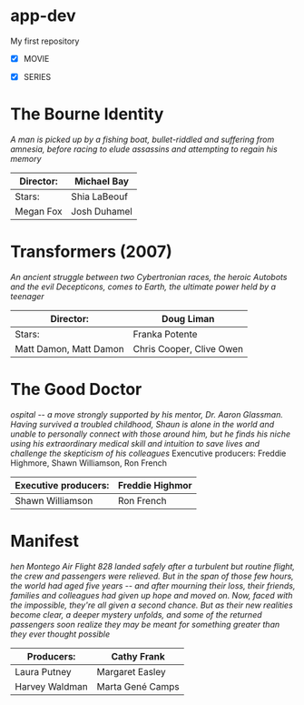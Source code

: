# app-dev
 My first repository
 
- [x] MOVIE
- [x] SERIES


# The Bourne Identity
*A man is picked up by a fishing boat, bullet-riddled and suffering from amnesia, before racing to elude assassins and attempting to regain his memory*

| Director: | Michael Bay  |
| ----------- | ----------- |
|  Stars: | Shia LaBeouf |
|  Megan Fox | Josh Duhamel |

# Transformers (2007)
 *An ancient struggle between two Cybertronian races, the heroic Autobots and the evil Decepticons, comes to Earth, the ultimate power held by a teenager*

| Director: | Doug Liman |
| ----------- | ----------- |
| Stars: | Franka Potente |
|  Matt Damon, Matt Damon | Chris Cooper, Clive Owen|

# The Good Doctor 
*ospital -- a move strongly supported by his mentor, Dr. Aaron Glassman. Having survived a troubled childhood, Shaun is alone in the world and unable to personally connect with those around him, but he finds his niche using his extraordinary medical skill and intuition to save lives and challenge the skepticism of his colleagues*
Exencutive producers: Freddie Highmore, Shawn Williamson, Ron French

| Executive producers: | Freddie Highmor |
| ----------- | ----------- |
|  Shawn Williamson | Ron French |

# Manifest
*hen Montego Air Flight 828 landed safely after a turbulent but routine flight, the crew and passengers were relieved. But in the span of those few hours, the world had aged five years -- and after mourning their loss, their friends, families and colleagues had given up hope and moved on. Now, faced with the impossible, they're all given a second chance. But as their new realities become clear, a deeper mystery unfolds, and some of the returned passengers soon realize they may be meant for something greater than they ever thought possible*

|Producers: | Cathy Frank  |
| ----------- | ----------- |
| Laura Putney |  Margaret Easley|
| Harvey Waldman| Marta Gené Camps |


